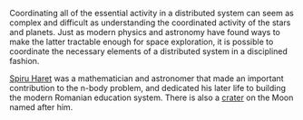 Coordinating all of the essential activity in a distributed system can seem as complex and difficult as understanding the coordinated activity of the stars and planets. Just as modern physics and astronomy have found ways to make the latter tractable enough for space exploration, it is possible to coordinate the necessary elements of a distributed system in a disciplined fashion.

[Spiru Haret](https://en.wikipedia.org/wiki/Spiru_Haret) was a mathematician and astronomer that made an important contribution to the n-body problem, and dedicated his later life to building the modern Romanian education system. There is also a [crater](https://en.wikipedia.org/wiki/Haret_(crater)) on the Moon named after him.
